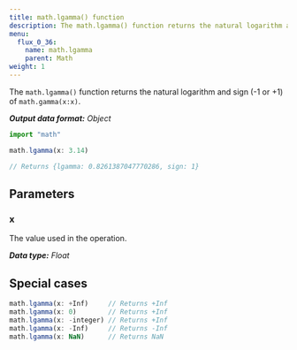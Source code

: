 ```yaml
---
title: math.lgamma() function
description: The math.lgamma() function returns the natural logarithm and sign (-1 or +1) of `math.gamma(x:x)`.
menu:
  flux_0_36:
    name: math.lgamma
    parent: Math
weight: 1
---
```


The `math.lgamma()` function returns the natural logarithm and sign (-1 or +1) of `math.gamma(x:x)`.

_**Output data format:** Object_

```js
import "math"

math.lgamma(x: 3.14)

// Returns {lgamma: 0.8261387047770286, sign: 1}
```

## Parameters

### x
The value used in the operation.

_**Data type:** Float_

## Special cases
```js
math.lgamma(x: +Inf)     // Returns +Inf
math.lgamma(x: 0)        // Returns +Inf
math.lgamma(x: -integer) // Returns +Inf
math.lgamma(x: -Inf)     // Returns -Inf
math.lgamma(x: NaN)      // Returns NaN
```
